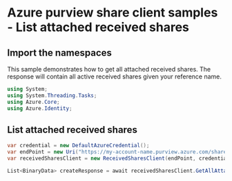 # Azure purview share client samples - List attached received shares

## Import the namespaces

This sample demonstrates how to get all attached received shares. The response will contain all active received shares given your reference name.
 
```C# Snippet:ReceivedSharesClientSample_ImportNamespaces
using System;
using System.Threading.Tasks;
using Azure.Core;
using Azure.Identity;
```

## List attached received shares

```C# Snippet:ReceivedSharesClientSample_ListAttachedReceivedShares
var credential = new DefaultAzureCredential();
var endPoint = new Uri("https://my-account-name.purview.azure.com/share");
var receivedSharesClient = new ReceivedSharesClient(endPoint, credential);

List<BinaryData> createResponse = await receivedSharesClient.GetAllAttachedReceivedSharesAsync("referenceName", null, null, new()).ToEnumerableAsync();
```
